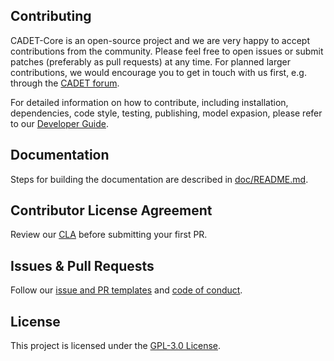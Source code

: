 ## Contributing

CADET-Core is an open-source project and we are very happy to accept contributions from the community.
Please feel free to open issues or submit patches (preferably as pull requests) at any time.
For planned larger contributions, we would encourage you to get in touch with us first, e.g. through the [CADET forum](https://forum.cadet-web.de/).

For detailed information on how to contribute, including installation, dependencies, code style, testing, publishing, model expasion, please refer to our [Developer Guide](https://cadet.github.io/master/developer_guide/index.html).

## Documentation

Steps for building the documentation are described in [doc/README.md](doc/README.md).

## Contributor License Agreement

Review our [CLA](CLA.md) before submitting your first PR.

## Issues & Pull Requests

Follow our [issue and PR templates](.github/ISSUE_TEMPLATE/) and [code of conduct](CODE_OF_CONDUCT.md).

## License

This project is licensed under the [GPL-3.0 License](LICENSE.txt).
